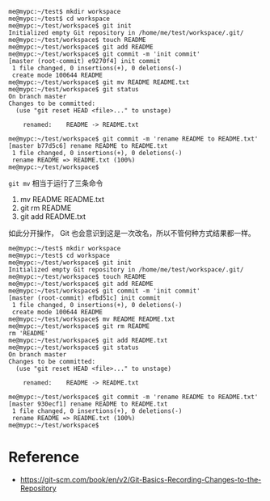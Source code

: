 
    me@mypc:~/test$ mkdir workspace
    me@mypc:~/test$ cd workspace
    me@mypc:~/test/workspace$ git init
    Initialized empty Git repository in /home/me/test/workspace/.git/
    me@mypc:~/test/workspace$ touch README
    me@mypc:~/test/workspace$ git add README
    me@mypc:~/test/workspace$ git commit -m 'init commit'
    [master (root-commit) e9270f4] init commit
     1 file changed, 0 insertions(+), 0 deletions(-)
     create mode 100644 README
    me@mypc:~/test/workspace$ git mv README README.txt
    me@mypc:~/test/workspace$ git status
    On branch master
    Changes to be committed:
      (use "git reset HEAD <file>..." to unstage)
    
    	renamed:    README -> README.txt
    
    me@mypc:~/test/workspace$ git commit -m 'rename README to README.txt'
    [master b77d5c6] rename README to README.txt
     1 file changed, 0 insertions(+), 0 deletions(-)
     rename README => README.txt (100%)
    me@mypc:~/test/workspace$ 


`git mv` 相当于运行了三条命令

1. mv README README.txt
1. git rm README
1. git add README.txt


如此分开操作， Git 也会意识到这是一次改名，所以不管何种方式结果都一样。

    me@mypc:~/test$ mkdir workspace
    me@mypc:~/test$ cd workspace
    me@mypc:~/test/workspace$ git init
    Initialized empty Git repository in /home/me/test/workspace/.git/
    me@mypc:~/test/workspace$ touch README
    me@mypc:~/test/workspace$ git add README
    me@mypc:~/test/workspace$ git commit -m 'init commit'
    [master (root-commit) efbd51c] init commit
     1 file changed, 0 insertions(+), 0 deletions(-)
     create mode 100644 README
    me@mypc:~/test/workspace$ mv README README.txt
    me@mypc:~/test/workspace$ git rm README
    rm 'README'
    me@mypc:~/test/workspace$ git add README.txt
    me@mypc:~/test/workspace$ git status
    On branch master
    Changes to be committed:
      (use "git reset HEAD <file>..." to unstage)
    
    	renamed:    README -> README.txt
    
    me@mypc:~/test/workspace$ git commit -m 'rename README to README.txt'
    [master 930ecf1] rename README to README.txt
     1 file changed, 0 insertions(+), 0 deletions(-)
     rename README => README.txt (100%)
    me@mypc:~/test/workspace$ 


# Reference
- https://git-scm.com/book/en/v2/Git-Basics-Recording-Changes-to-the-Repository
